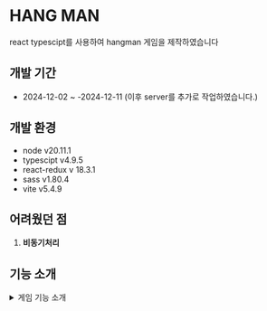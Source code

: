 # HANG MAN

react typescipt를 사용하여 hangman 게임을 제작하였습니다

## 개발 기간

- 2024-12-02 ~ -2024-12-11 (이후 server를 추가로 작업하였습니다.)

## 개발 환경
- node v20.11.1
- typescipt v4.9.5
- react-redux v 18.3.1
- sass v1.80.4
- vite v5.4.9

## 어려웠던 점

1. **비동기처리**


##  기능 소개
<details><summary>게임 기능 소개
</summary>
- mainpage

